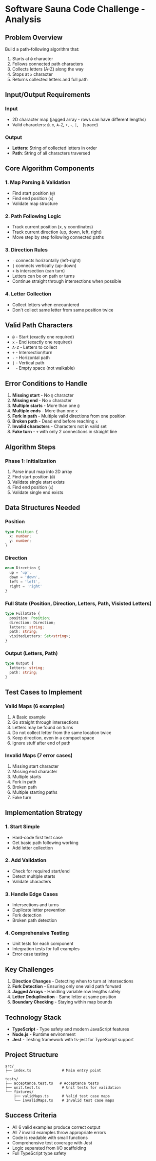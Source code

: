 # Software Sauna Code Challenge - Analysis

## Problem Overview
Build a path-following algorithm that:
1. Starts at `@` character
2. Follows connected path characters
3. Collects letters (A-Z) along the way
4. Stops at `x` character
5. Returns collected letters and full path

## Input/Output Requirements

### Input
- 2D character map (jagged array - rows can have different lengths)
- Valid characters: `@`, `x`, `A-Z`, `+`, `-`, `|`, ` ` (space)

### Output
- **Letters**: String of collected letters in order
- **Path**: String of all characters traversed

## Core Algorithm Components

### 1. Map Parsing & Validation
- Find start position (`@`)
- Find end position (`x`)
- Validate map structure

### 2. Path Following Logic
- Track current position (x, y coordinates)
- Track current direction (up, down, left, right)
- Move step by step following connected paths

### 3. Direction Rules
- `-` connects horizontally (left-right)
- `|` connects vertically (up-down)  
- `+` is intersection (can turn)
- Letters can be on path or turns
- Continue straight through intersections when possible

### 4. Letter Collection
- Collect letters when encountered
- Don't collect same letter from same position twice

## Valid Path Characters
- `@` - Start (exactly one required)
- `x` - End (exactly one required)
- `A-Z` - Letters to collect
- `+` - Intersection/turn
- `-` - Horizontal path
- `|` - Vertical path
- ` ` - Empty space (not walkable)

## Error Conditions to Handle
1. **Missing start** - No `@` character
2. **Missing end** - No `x` character  
3. **Multiple starts** - More than one `@`
4. **Multiple ends** - More than one `x`
5. **Fork in path** - Multiple valid directions from one position
6. **Broken path** - Dead end before reaching `x`
7. **Invalid characters** - Characters not in valid set
8. **Fake turn** - `+` with only 2 connections in straight line

## Algorithm Steps

### Phase 1: Initialization
1. Parse input map into 2D array
2. Find start position (`@`)
3. Validate single start exists
4. Find end position (`x`) 
5. Validate single end exists

## Data Structures Needed

### Position
```typescript
type Position {
  x: number;
  y: number;
}
```

### Direction
```typescript
enum Direction {
  up = 'up',
  down = 'down', 
  left = 'left',
  right = 'right'
}
```

### Full State (Position, Direction, Letters, Path, Visisted Letters)
```typescript
type FullState {
  position: Position;
  direction: Direction;
  letters: string;
  path: string;
  visitedLetters: Set<string>;
}
```

### Output (Letters, Path)
```typescript
type Output {
  letters: string;
  path: string;
}
```

## Test Cases to Implement

### Valid Maps (6 examples)
1. A Basic example 
2. Go straight through intersections
3. Letters may be found on turns
4. Do not collect letter from the same location twice
5. Keep direction, even in a compact space
6. Ignore stuff after end of path

### Invalid Maps (7 error cases)
1. Missing start character
2. Missing end character
3. Multiple starts
4. Fork in path
5. Broken path
6. Multiple starting paths
7. Fake turn

## Implementation Strategy

### 1. Start Simple
- Hard-code first test case
- Get basic path following working
- Add letter collection

### 2. Add Validation
- Check for required start/end
- Detect multiple starts
- Validate characters

### 3. Handle Edge Cases
- Intersections and turns
- Duplicate letter prevention
- Fork detection
- Broken path detection

### 4. Comprehensive Testing
- Unit tests for each component
- Integration tests for full examples
- Error case testing

## Key Challenges

1. **Direction Changes** - Detecting when to turn at intersections
2. **Fork Detection** - Ensuring only one valid path forward
3. **Jagged Arrays** - Handling variable row lengths safely
4. **Letter Deduplication** - Same letter at same position
5. **Boundary Checking** - Staying within map bounds

## Technology Stack
- **TypeScript** - Type safety and modern JavaScript features
- **Node.js** - Runtime environment
- **Jest** - Testing framework with ts-jest for TypeScript support

## Project Structure
```
src/
├── index.ts              # Main entry point

tests/
├── acceptance.test.ts   # Acceptance tests 
├── unit.test.ts          # Unit tests for validation
└── fixtures/
    ├── validMaps.ts      # Valid test case maps
    └── invalidMaps.ts    # Invalid test case maps
```

## Success Criteria
- All 6 valid examples produce correct output
- All 7 invalid examples throw appropriate errors
- Code is readable with small functions
- Comprehensive test coverage with Jest
- Logic separated from I/O scaffolding
- Full TypeScript type safety